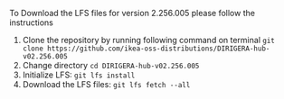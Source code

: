 To Download the LFS files for version 2.256.005 please follow the instructions

1. Clone the repository by running following command on terminal `git clone https://github.com/ikea-oss-distributions/DIRIGERA-hub-v02.256.005`
2. Change directory `cd DIRIGERA-hub-v02.256.005`
3. Initialize LFS: `git lfs install`
4. Download the LFS files: `git lfs fetch --all`
